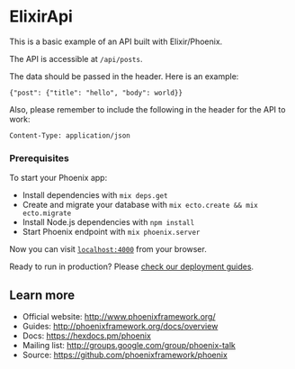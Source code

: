 # ElixirApi

This is a basic example of an API built with Elixir/Phoenix.

The API is accessible at `/api/posts`.

The data should be passed in the header. Here is an example:

`{"post": {"title": "hello", "body": world}}`

Also, please remember to include the following in the header for the API to work:

`Content-Type: application/json`

### Prerequisites

To start your Phoenix app:

  * Install dependencies with `mix deps.get`
  * Create and migrate your database with `mix ecto.create && mix ecto.migrate`
  * Install Node.js dependencies with `npm install`
  * Start Phoenix endpoint with `mix phoenix.server`

Now you can visit [`localhost:4000`](http://localhost:4000) from your browser.

Ready to run in production? Please [check our deployment guides](http://www.phoenixframework.org/docs/deployment).

## Learn more

  * Official website: http://www.phoenixframework.org/
  * Guides: http://phoenixframework.org/docs/overview
  * Docs: https://hexdocs.pm/phoenix
  * Mailing list: http://groups.google.com/group/phoenix-talk
  * Source: https://github.com/phoenixframework/phoenix
